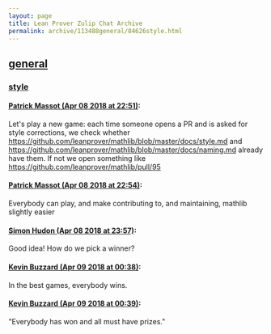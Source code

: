 ```yaml
---
layout: page
title: Lean Prover Zulip Chat Archive 
permalink: archive/113488general/84626style.html
---
```


## [general](index.html)
### [style](84626style.html)

#### [Patrick Massot (Apr 08 2018 at 22:51)](https://leanprover.zulipchat.com/#narrow/stream/113488-general/topic/style/near/124809981):
Let's play a new game: each time someone opens a PR and is asked for style corrections, we check whether https://github.com/leanprover/mathlib/blob/master/docs/style.md and https://github.com/leanprover/mathlib/blob/master/docs/naming.md already have them. If not we open something like https://github.com/leanprover/mathlib/pull/95

#### [Patrick Massot (Apr 08 2018 at 22:54)](https://leanprover.zulipchat.com/#narrow/stream/113488-general/topic/style/near/124810074):
Everybody can play, and make contributing to, and maintaining, mathlib slightly easier

#### [Simon Hudon (Apr 08 2018 at 23:57)](https://leanprover.zulipchat.com/#narrow/stream/113488-general/topic/style/near/124811606):
Good idea! How do we pick a winner?

#### [Kevin Buzzard (Apr 09 2018 at 00:38)](https://leanprover.zulipchat.com/#narrow/stream/113488-general/topic/style/near/124812645):
In the best games, everybody wins.

#### [Kevin Buzzard (Apr 09 2018 at 00:39)](https://leanprover.zulipchat.com/#narrow/stream/113488-general/topic/style/near/124812653):
"Everybody has won and all must have prizes."

